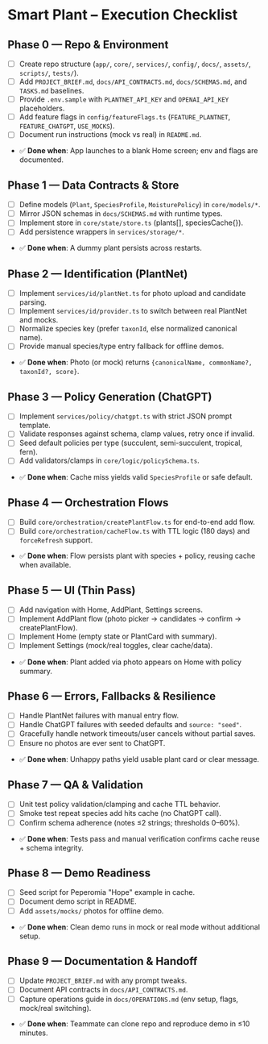 # Smart Plant – Execution Checklist

## Phase 0 — Repo & Environment
- [ ] Create repo structure (`app/`, `core/`, `services/`, `config/`, `docs/`, `assets/`, `scripts/`, `tests/`).
- [ ] Add `PROJECT_BRIEF.md`, `docs/API_CONTRACTS.md`, `docs/SCHEMAS.md`, and `TASKS.md` baselines.
- [ ] Provide `.env.sample` with `PLANTNET_API_KEY` and `OPENAI_API_KEY` placeholders.
- [ ] Add feature flags in `config/featureFlags.ts` (`FEATURE_PLANTNET`, `FEATURE_CHATGPT`, `USE_MOCKS`).
- [ ] Document run instructions (mock vs real) in `README.md`.
- ✅ **Done when**: App launches to a blank Home screen; env and flags are documented.

## Phase 1 — Data Contracts & Store
- [ ] Define models (`Plant`, `SpeciesProfile`, `MoisturePolicy`) in `core/models/*`.
- [ ] Mirror JSON schemas in `docs/SCHEMAS.md` with runtime types.
- [ ] Implement store in `core/state/store.ts` (plants[], speciesCache{}).
- [ ] Add persistence wrappers in `services/storage/*`.
- ✅ **Done when**: A dummy plant persists across restarts.

## Phase 2 — Identification (PlantNet)
- [ ] Implement `services/id/plantNet.ts` for photo upload and candidate parsing.
- [ ] Implement `services/id/provider.ts` to switch between real PlantNet and mocks.
- [ ] Normalize species key (prefer `taxonId`, else normalized canonical name).
- [ ] Provide manual species/type entry fallback for offline demos.
- ✅ **Done when**: Photo (or mock) returns `{canonicalName, commonName?, taxonId?, score}`.

## Phase 3 — Policy Generation (ChatGPT)
- [ ] Implement `services/policy/chatgpt.ts` with strict JSON prompt template.
- [ ] Validate responses against schema, clamp values, retry once if invalid.
- [ ] Seed default policies per type (succulent, semi-succulent, tropical, fern).
- [ ] Add validators/clamps in `core/logic/policySchema.ts`.
- ✅ **Done when**: Cache miss yields valid `SpeciesProfile` or safe default.

## Phase 4 — Orchestration Flows
- [ ] Build `core/orchestration/createPlantFlow.ts` for end-to-end add flow.
- [ ] Build `core/orchestration/cacheFlow.ts` with TTL logic (180 days) and `forceRefresh` support.
- ✅ **Done when**: Flow persists plant with species + policy, reusing cache when available.

## Phase 5 — UI (Thin Pass)
- [ ] Add navigation with Home, AddPlant, Settings screens.
- [ ] Implement AddPlant flow (photo picker → candidates → confirm → createPlantFlow).
- [ ] Implement Home (empty state or PlantCard with summary).
- [ ] Implement Settings (mock/real toggles, clear cache/data).
- ✅ **Done when**: Plant added via photo appears on Home with policy summary.

## Phase 6 — Errors, Fallbacks & Resilience
- [ ] Handle PlantNet failures with manual entry flow.
- [ ] Handle ChatGPT failures with seeded defaults and `source: "seed"`.
- [ ] Gracefully handle network timeouts/user cancels without partial saves.
- [ ] Ensure no photos are ever sent to ChatGPT.
- ✅ **Done when**: Unhappy paths yield usable plant card or clear message.

## Phase 7 — QA & Validation
- [ ] Unit test policy validation/clamping and cache TTL behavior.
- [ ] Smoke test repeat species add hits cache (no ChatGPT call).
- [ ] Confirm schema adherence (notes ≤2 strings; thresholds 0–60%).
- ✅ **Done when**: Tests pass and manual verification confirms cache reuse + schema integrity.

## Phase 8 — Demo Readiness
- [ ] Seed script for Peperomia "Hope" example in cache.
- [ ] Document demo script in README.
- [ ] Add `assets/mocks/` photos for offline demo.
- ✅ **Done when**: Clean demo runs in mock or real mode without additional setup.

## Phase 9 — Documentation & Handoff
- [ ] Update `PROJECT_BRIEF.md` with any prompt tweaks.
- [ ] Document API contracts in `docs/API_CONTRACTS.md`.
- [ ] Capture operations guide in `docs/OPERATIONS.md` (env setup, flags, mock/real switching).
- ✅ **Done when**: Teammate can clone repo and reproduce demo in ≤10 minutes.
